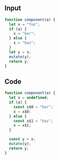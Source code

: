 
## Input

```javascript
function component(a) {
  let x = "foo";
  if (a) {
    x = "bar";
  } else {
    x = "baz";
  }
  let y = x;
  mutate(y);
  return y;
}

```

## Code

```javascript
function component(a) {
  let x = undefined;
  if (a) {
    const x$0 = "bar";
    x = x$0;
  } else {
    const x$1 = "baz";
    x = x$1;
  }

  const y = x;
  mutate(y);
  return y;
}

```
      